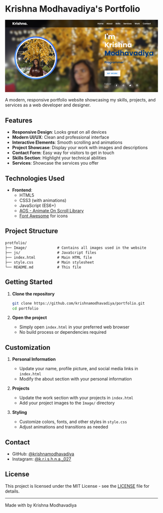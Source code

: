 # Krishna Modhavadiya's Portfolio

![Portfolio Preview](krishna.png)

A modern, responsive portfolio website showcasing my skills, projects, and services as a web developer and designer.

## Features

- **Responsive Design**: Looks great on all devices
- **Modern UI/UX**: Clean and professional interface
- **Interactive Elements**: Smooth scrolling and animations
- **Project Showcase**: Display your work with images and descriptions
- **Contact Form**: Easy way for visitors to get in touch
- **Skills Section**: Highlight your technical abilities
- **Services**: Showcase the services you offer

## Technologies Used

- **Frontend**:
  - HTML5
  - CSS3 (with animations)
  - JavaScript (ES6+)
  - [AOS - Animate On Scroll Library](https://michalsnik.github.io/aos/)
  - [Font Awesome](https://fontawesome.com/) for icons

## Project Structure

```
protfolio/
├── Image/              # Contains all images used in the website
├── js/                 # JavaScript files
├── index.html          # Main HTML file
├── style.css           # Main stylesheet
└── README.md           # This file
```

## Getting Started

1. **Clone the repository**
   ```bash
   git clone https://github.com/krishnamodhavadiya/portfolio.git
   cd portfolio
   ```

2. **Open the project**
   - Simply open `index.html` in your preferred web browser
   - No build process or dependencies required

## Customization

1. **Personal Information**
   - Update your name, profile picture, and social media links in `index.html`
   - Modify the about section with your personal information

2. **Projects**
   - Update the work section with your projects in `index.html`
   - Add your project images to the `Image/` directory

3. **Styling**
   - Customize colors, fonts, and other styles in `style.css`
   - Adjust animations and transitions as needed

## Contact

- GitHub: [@krishnamodhavadiya](https://github.com/krishnamodhavadiya)
- Instagram: [@k.r.i.s.h.n.a._027](https://www.instagram.com/k.r.i.s.h.n.a._027/)

## License

This project is licensed under the MIT License - see the [LICENSE](LICENSE) file for details.

---

Made with by Krishna Modhavadiya
